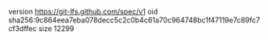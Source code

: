 version https://git-lfs.github.com/spec/v1
oid sha256:9c864eea7eba078decc5c2c0b4c61a70c964748bc1f47119e7c89fc7cf3dffec
size 12299
